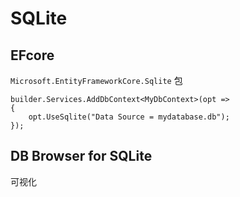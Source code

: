 # SQLite

## EFcore

`Microsoft.EntityFrameworkCore.Sqlite` 包

    builder.Services.AddDbContext<MyDbContext>(opt =>
    {
        opt.UseSqlite("Data Source = mydatabase.db");
    });

## DB Browser for SQLite

可视化
